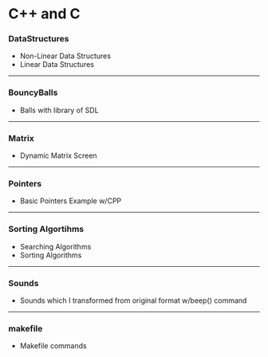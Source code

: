 # C++ and C

### **DataStructures**
	
- Non-Linear Data Structures
- Linear Data Structures

---

### **BouncyBalls**
	
- Balls with library of SDL

---

### **Matrix**

- Dynamic Matrix Screen

---

### **Pointers**

- Basic Pointers Example w/CPP

---

### **Sorting Algortihms**

- Searching Algorithms
- Sorting Algorithms

---

### **Sounds**

- Sounds which I transformed from original format w/beep() command

---

### **makefile**

- Makefile commands

